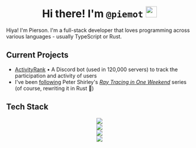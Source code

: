 <h1 align="center">
  Hi there! I'm <code>@piemot</code> 
  <img src="https://raw.githubusercontent.com/ZoeBijl/QueerCats/refs/heads/main/PNG/heart/QueerCatHeart_Pride.png" width="30px" />
</h3>

Hiya! I'm Pierson. I'm a full-stack developer that loves programming across various languages -
usually TypeScript or Rust.

## Current Projects
- [ActivityRank](https://activityrank.me) • A Discord bot (used in 120,000 servers) to track the participation and activity of users
- I've been [following](https://github.com/piemot/raytracing) Peter Shirley's [*Ray Tracing in One Weekend*](https://raytracing.github.io/)
   series (of course, rewriting it in Rust 🦀)

## Tech Stack

<p align="center">
  <img src="https://skillicons.dev/icons?i=vscode,vim,rust,cpp" /><br />
  <img src="https://skillicons.dev/icons?i=html,css,python,ts" /><br />
  <img src="https://skillicons.dev/icons?i=react,vue,svelte,astro" /><br />
  <img src="https://skillicons.dev/icons?i=vite,github,docker,tailwind" /><br />
</p>
